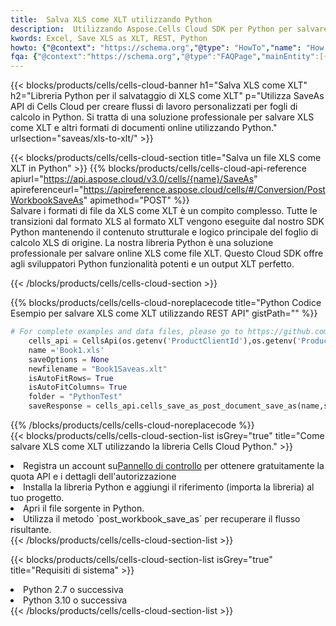 ```yaml
---
title:  Salva XLS come XLT utilizzando Python
description:  Utilizzando Aspose.Cells Cloud SDK per Python per salvare il file in formato XLS come file in formato XLT.
kwords: Excel, Save XLS as XLT, REST, Python
howto: {"@context": "https://schema.org","@type": "HowTo","name": "How to save XLS as XLT using the Cells Cloud Python library.","description": "How to save XLS as XLT using the Cells Cloud Python library.","image": {"@type": "ImageObject"},"url": "/python/saveas/xls-to-xlt/","step": [{ "@type": "HowToStep","name": "How to save XLS as XLT using the Cells Cloud Python library. step 1", "image": {"@type": "ImageObject",},"url": "/python/saveas/xls-to-xlt/","text": "Register an account at <a href='https://dashboard.aspose.cloud/'>Dashboard</a> to get free API quota & authorization details",},{ "@type": "HowToStep","name": "How to save XLS as XLT using the Cells Cloud Python library. step 1", "image": {"@type": "ImageObject",},"url": "/python/saveas/xls-to-xlt/","text": "Install Python library and add the reference (import the library) to your project.",},{ "@type": "HowToStep","name": "How to save XLS as XLT using the Cells Cloud Python library. step 1", "image": {"@type": "ImageObject",},"url": "/python/saveas/xls-to-xlt/","text": "Open the source file in Python.",},{ "@type": "HowToStep","name": "How to save XLS as XLT using the Cells Cloud Python library. step 1", "image": {"@type": "ImageObject",},"url": "/python/saveas/xls-to-xlt/","text": "Use the `post_workbook_save_as` method to retrieve the resulting stream.",}, ],"supply": {"@type": "HowToSupply","name": "document"},"tool": [{"@type": "HowToTool","name": "PyCharm, Visual Studio Code, Sublime, Eclipse"},{"@type": "HowToTool","name": "Aspose Cells"}],"totalTime": "PT6M"}
fqa: {"@context":"https://schema.org","@type":"FAQPage","mainEntity":[{"@type":"Question","name":"Why save file as other formats file in C# using REST API?","acceptedAnswer":{"@type":"Answer","text":"Documents are encoded in many ways, and some files may be incompatible with the software you use. To open and read such files, just save them as appropriate file formats.<br/><ol><li>Install .NET SDK and add the reference (import the library) to your project.</li><li>Open the source file in C# using REST API.</li><li>Call the PostWorkbookSaveAsRequest() method, passing an output filename with required extension.</li><li>Get the result of save as a separate file.</li></ol>"}},{"@type":"Question","name":"What file formats can I save as with your C# library?","acceptedAnswer":{"@type":"Answer","text":"We support a variety of file formats for conversion using .NET library, including XLSX, Excel, xls , PDF, CSV, HTML, Markdown, XML, PNG, JPG, TIFF, Json, TXT and many more."}},{"@type":"Question","name":"What is the maximum allowed file size for conversion using this .NET library?","acceptedAnswer":{"@type":"Answer","text":"There are no file size limits for format conversions using .NET library."}}]}
---
```

{{< blocks/products/cells/cells-cloud-banner h1="Salva XLS come XLT" h2="Libreria Python per il salvataggio di XLS come XLT" p="Utilizza SaveAs API di Cells Cloud per creare flussi di lavoro personalizzati per fogli di calcolo in Python. Si tratta di una soluzione professionale per salvare XLS come XLT e altri formati di documenti online utilizzando Python." urlsection="saveas/xls-to-xlt/" >}}

{{< blocks/products/cells/cells-cloud-section title="Salva un file XLS come XLT in Python" >}}
{{% blocks/products/cells/cells-cloud-api-reference apiurl="https://api.aspose.cloud/v3.0/cells/{name}/SaveAs" apireferenceurl="https://apireference.aspose.cloud/cells/#/Conversion/PostWorkbookSaveAs" apimethod="POST" %}}
<br/>
Salvare i formati di file da XLS come XLT è un compito complesso. Tutte le transizioni dal formato XLS al formato XLT vengono eseguite dal nostro SDK Python mantenendo il contenuto strutturale e logico principale del foglio di calcolo XLS di origine. La nostra libreria Python è una soluzione professionale per salvare online XLS come file XLT. Questo Cloud SDK offre agli sviluppatori Python funzionalità potenti e un output XLT perfetto.

{{< /blocks/products/cells/cells-cloud-section >}}

{{% blocks/products/cells/cells-cloud-noreplacecode title="Python Codice Esempio per salvare XLS come XLT utilizzando REST API" gistPath="" %}}
  
```python
# For complete examples and data files, please go to https://github.com/aspose-cells-cloud/aspose-cells-cloud-python/
    cells_api = CellsApi(os.getenv('ProductClientId'),os.getenv('ProductClientSecret'))
    name ='Book1.xls'    
    saveOptions = None
    newfilename = "Book1Saveas.xlt"
    isAutoFitRows= True
    isAutoFitColumns= True
    folder = "PythonTest"
    saveResponse = cells_api.cells_save_as_post_document_save_as(name,save_options=saveOptions, newfilename=(folder +'/' + newfilename),folder=folder)
```
  
{{% /blocks/products/cells/cells-cloud-noreplacecode %}}
<br/>
{{< blocks/products/cells/cells-cloud-section-list isGrey="true" title="Come salvare XLS come XLT utilizzando la libreria Cells Cloud Python." >}}
<li> Registra un account su<a href="https://dashboard.aspose.cloud/">Pannello di controllo</a> per ottenere gratuitamente la quota API e i dettagli dell'autorizzazione</li>
<li>Installa la libreria Python e aggiungi il riferimento (importa la libreria) al tuo progetto.</li>
<li>Apri il file sorgente in Python.</li>
<li>Utilizza il metodo `post_workbook_save_as` per recuperare il flusso risultante.</li>
{{< /blocks/products/cells/cells-cloud-section-list >}}

{{< blocks/products/cells/cells-cloud-section-list isGrey="true" title="Requisiti di sistema" >}}
<li>Python 2.7 o successiva</li>
<li>Python 3.10 o successiva</li>
{{< /blocks/products/cells/cells-cloud-section-list >}}

